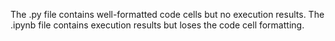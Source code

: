 The .py file contains well-formatted code cells but no execution results.
The .ipynb file contains execution results but loses the code cell formatting.
